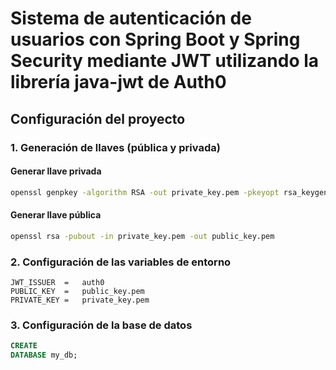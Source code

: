 # Sistema de autenticación de usuarios con Spring Boot y Spring Security mediante JWT utilizando la librería java-jwt de Auth0

## Configuración del proyecto

### 1. Generación de llaves (pública y privada)

#### Generar llave privada

```bash
openssl genpkey -algorithm RSA -out private_key.pem -pkeyopt rsa_keygen_bits:4096
```

#### Generar llave pública

```bash
openssl rsa -pubout -in private_key.pem -out public_key.pem
```

### 2. Configuración de las variables de entorno

```
JWT_ISSUER  =   auth0
PUBLIC_KEY  =   public_key.pem
PRIVATE_KEY =   private_key.pem
```

### 3. Configuración de la base de datos

```SQL
CREATE
DATABASE my_db;
```